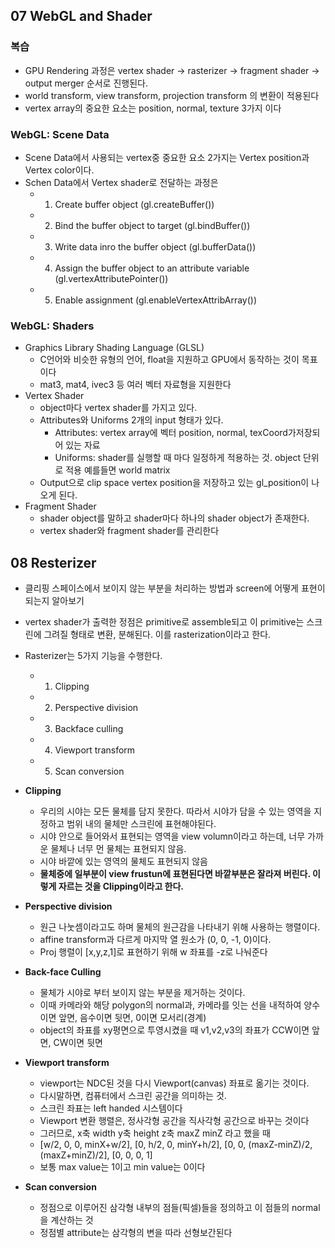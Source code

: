 ## 07 WebGL and Shader

### 복습
* GPU Rendering 과정은 vertex shader -> rasterizer -> fragment shader -> output merger 순서로 진행된다.
* world transform, view transform, projection transform 의 변환이 적용된다
* vertex array의 중요한 요소는 position, normal, texture 3가지 이다

### WebGL: Scene Data
* Scene Data에서 사용되는 vertex중 중요한 요소 2가지는 Vertex position과 Vertex color이다.
* Schen Data에서 Vertex shader로 전달하는 과정은
  * 1. Create buffer object (gl.createBuffer())
  * 2. Bind the buffer object to target (gl.bindBuffer())
  * 3. Write data inro the buffer object (gl.bufferData())
  * 4. Assign the buffer object to an attribute variable (gl.vertexAttributePointer())
  * 5. Enable assignment (gl.enableVertexAttribArray())

### WebGL: Shaders
* Graphics Library Shading Language (GLSL)
  * C언어와 비슷한 유형의 언어, float을 지원하고 GPU에서 동작하는 것이 목표이다
  * mat3, mat4, ivec3 등 여러 벡터 자료형을 지원한다
* Vertex Shader
  * object마다 vertex shader를 가지고 있다.
  * Attributes와 Uniforms 2개의 input 형태가 있다.
    * Attributes: vertex array에 벡터 position, normal, texCoord가저장되어 있는 자료
    * Uniforms: shader를 실행할 때 마다 일정하게 적용하는 것. object 단위로 적용 예를들면 world matrix
  * Output으로 clip space vertex position을 저장하고 있는 gl_position이 나오게 된다.
* Fragment Shader
  * shader object를 말하고 shader마다 하나의 shader object가 존재한다.
  * vertex shader와 fragment shader를 관리한다


## 08 Resterizer
* 클리핑 스페이스에서 보이지 않는 부분을 처리하는 방법과 screen에 어떻게 표현이 되는지 알아보기
* vertex shader가 출력한 정점은 primitive로 assemble되고 이 primitive는 스크린에 그려질 형태로 변환, 분해된다. 이를 rasterization이라고 한다.
* Rasterizer는 5가지 기능을 수행한다.
  * 1. Clipping
  * 2. Perspective division
  * 3. Backface culling
  * 4. Viewport transform
  * 5. Scan conversion

* **Clipping**
  * 우리의 시야는 모든 물체를 담지 못한다. 따라서 시야가 담을 수 있는 영역을 지정하고 범위 내의 물체만 스크린에 표현해야된다.
  * 시야 안으로 들어와서 표현되는 영역을 view volumn이라고 하는데, 너무 가까운 물체나 너무 먼 물체는 표현되지 않음.
  * 시야 바깥에 있는 영역의 물체도 표현되지 않음
  * **물체중에 일부분이 view frustun에 표현된다면 바깥부분은 잘라져 버린다. 이렇게 자르는 것을 Clipping이라고 한다.**
  
* **Perspective division**
  * 원근 나눗셈이라고도 하며 물체의 원근감을 나타내기 위해 사용하는 행렬이다.
  * affine transform과 다르게 마지막 열 원소가 (0, 0, -1, 0)이다.
  * Proj 행렬이 [x,y,z,1]로 표현하기 위해 w 좌표를 -z로 나눠준다

* **Back-face Culling**
  * 물체가 시야로 부터 보이지 않는 부분을 제거하는 것이다.
  * 이때 카메라와 해당 polygon의 normal과, 카메라를 잇는 선을 내적하여 양수이면 앞면, 음수이면 뒷면, 0이면 모서리(경계)
  * object의 좌표를 xy평면으로 투영시켰을 때 v1,v2,v3의 좌표가 CCW이면 앞면, CW이면 뒷면

* **Viewport transform**
  * viewport는 NDC된 것을 다시 Viewport(canvas) 좌표로 옮기는 것이다.
  * 다시말하면, 컴퓨터에서 스크린 공간을 의미하는 것.
  * 스크린 좌표는 left handed 시스템이다
  * Viewport 변환 행렬은, 정사각형 공간을 직사각형 공간으로 바꾸는 것이다
  * 그러므로, x축 width y축 height z축 maxZ minZ 라고 했을 때
  * [w/2, 0, 0, minX+w/2], [0, h/2, 0, minY+h/2], [0, 0, (maxZ-minZ)/2, (maxZ+minZ)/2], [0, 0, 0, 1]
  * 보통 max value는 1이고 min value는 0이다

* **Scan conversion**
  * 정점으로 이루어진 삼각형 내부의 점들(픽셀)들을 정의하고 이 점들의 normal을 계산하는 것
  * 정점별 attribute는 삼각형의 변을 따라 선형보간된다
